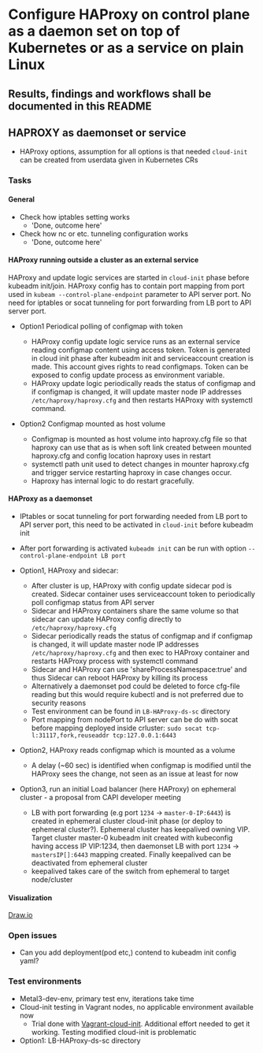 # Configure HAProxy on control plane as a daemon set on top of Kubernetes or as a service on plain Linux

## Results, findings and workflows shall be documented in this README

## HAPROXY as daemonset or service

* HAProxy options, assumption for all options is that needed `cloud-init` can be created from userdata given in Kubernetes CRs

### Tasks

#### General

* Check how iptables setting works
   * 'Done, outcome here'
* Check how nc or etc. tunneling configuration works
   * 'Done, outcome here'

#### HAProxy running outside a cluster as an external service

HAProxy and update logic services are started in `cloud-init` phase before kubeadm init/join.
HAProxy config has to contain port mapping from port used in `kubeam --control-plane-endpoint` parameter to API server port.
No need for iptables or socat tunneling for port forwarding from LB port to API server port.

* Option1 Periodical polling of configmap with token
   * HAProxy config update logic service runs as an external service reading configmap content using access token. Token is generated in cloud init phase after kubeadm init and serviceaccount creation is made. This account gives rights to read configmaps. Token can be exposed to config update process as environment variable.
   * HAProxy update logic periodically reads the status of configmap and if configmap is changed, it will update master node IP addresses `/etc/haproxy/haproxy.cfg` and then restarts HAProxy with systemctl command.

* Option2 Configmap mounted as host volume
   * Configmap is mounted as host volume into haproxy.cfg file so that haproxy can use that as is when soft link created between mounted haproxy.cfg and config location haproxy uses in restart
   * systemctl path unit used to detect changes in mounter haproxy.cfg and trigger service restarting haproxy in case changes occur.
   * Haproxy has internal logic to do restart gracefully.

#### HAProxy as a daemonset

* IPtables or socat tunneling for port forwarding needed from LB port to API server port, this need to be activated in `cloud-init` before kubeadm init
* After port forwarding is activated `kubeadm init` can be run with option `--control-plane-endpoint LB port`

* Option1, HAProxy and sidecar:
   * After cluster is up, HAProxy with config update sidecar pod is created. Sidecar container uses serviceaccount token to periodically poll configmap status from API server
   * Sidecar and HAProxy containers share the same volume so that sidecar can update HAProxy config directly to `/etc/haproxy/haproxy.cfg`
   * Sidecar periodically reads the status of configmap and if configmap is changed, it will update master node IP addresses `/etc/haproxy/haproxy.cfg` and then exec to HAProxy container and restarts HAProxy process with systemctl command
   * Sidecar and HAProxy can use 'shareProcessNamespace:true' and thus Sidecar can reboot HAProxy by killing its process
   * Alternatively a daemonset pod could be deleted to force cfg-file reading but this would require kubectl and is not preferred due to security reasons
   * Test environment can be found in `LB-HAProxy-ds-sc` directory
   * Port mapping from nodePort to API server can be do with socat
    before mapping deployed inside crluster: `sudo socat tcp-l:31117,fork,reuseaddr tcp:127.0.0.1:6443`
* Option2, HAProxy reads configmap which is mounted as a volume
   * A delay (~60 sec) is identified when configmap is modified until the HAProxy sees the change, not seen as an issue at least for now

* Option3, run an initial Load balancer (here HAProxy) on ephemeral cluster - a proposal from CAPI developer meeting
   * LB with port forwarding (e.g port `1234` -> `master-0-IP:6443`) is created in ephemeral cluster cloud-init phase (or deploy to ephemeral cluster?). Ephemeral cluster has keepalived owning VIP. Target cluster master-0 kubeadm init created with kubeconfig having access IP VIP:1234, then daemonset LB with port `1234` -> `mastersIP[]:6443` mapping created. Finally keepalived can be deactivated from ephemeral cluster
   * keepalived takes care of the switch from ephemeral to target node/cluster

#### Visualization

[Draw.io](https://www.draw.io/#G15Fv5MDyr7YOiKmU_-e-ABYpOs6ZJnBu1)

### Open issues

* Can you add deployment(pod etc,) contend to kubeadm init config yaml?

### Test environments

* Metal3-dev-env, primary test env, iterations take time
* Cloud-init testing in Vagrant nodes, no applicable environment available now
   * Trial done with [Vagrant-cloud-init](https://github.com/craighurley/vagrant-cloud-init.git). Additional effort needed to get it working. Testing modified cloud-init is problematic
* Option1: LB-HAProxy-ds-sc directory
